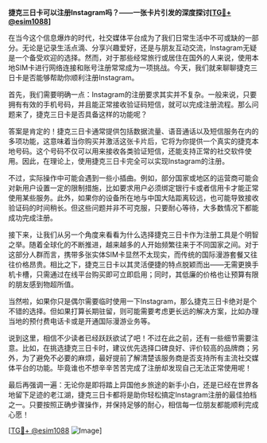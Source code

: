**捷克三日卡可以注册Instagram吗？——一张卡片引发的深度探讨[[TG💪+ @esim1088](https://t.me/s/esim1088)]**

在当今这个信息爆炸的时代，社交媒体平台成为了我们日常生活中不可或缺的一部分。无论是记录生活点滴、分享兴趣爱好，还是与朋友互动交流，Instagram无疑是一个备受欢迎的选择。然而，对于那些经常旅行或居住在国外的人来说，使用本地SIM卡进行网络连接和账号注册常常成为一项挑战。今天，我们就来聊聊捷克三日卡是否能够帮助你顺利注册Instagram。

首先，我们需要明确一点：Instagram的注册要求其实并不复杂。一般来说，只要拥有有效的手机号码，并且能正常接收验证码短信，就可以完成注册流程。那么问题来了，捷克三日卡是否具备这样的功能呢？

答案是肯定的！捷克三日卡通常提供包括数据流量、语音通话以及短信服务在内的多项功能，这意味着当你购买并激活这张卡片后，它将为你提供一个真实的捷克本地号码。这个号码不仅可以用来接收各类验证短信，还能支持正常的社交软件使用。因此，在理论上，使用捷克三日卡完全可以实现Instagram的注册。

不过，实际操作中可能会遇到一些小插曲。例如，部分国家或地区的运营商可能会对新用户设置一定的限制措施，比如要求用户必须绑定银行卡或者信用卡才能正常使用某些服务。此外，如果你的设备所在地与中国大陆距离较远，也可能导致接收验证码的时间稍长。但这些问题并非不可克服，只要耐心等待，大多数情况下都能成功完成注册。

接下来，让我们从另一个角度来看看为什么选择捷克三日卡作为注册工具是个明智之举。随着全球化的不断推进，越来越多的人开始频繁往来于不同国家之间。对于这部分人群而言，携带多张实体SIM卡显然不太现实，而传统的国际漫游套餐又往往价格昂贵。相比之下，捷克三日卡以其灵活便捷的特点脱颖而出——无需更换手机卡槽，只需通过在线平台购买即可立即启用；同时，其低廉的价格也让预算有限的朋友感到物超所值。

当然啦，如果你只是偶尔需要临时使用一下Instagram，那么捷克三日卡绝对是个不错的选择。但如果打算长期驻留，则可能需要考虑更长远的解决方案，比如办理当地的预付费电话卡或是开通国际漫游业务等。

说到这里，相信不少读者已经跃跃欲试了吧！不过在此之前，还有一些细节需要注意。比如，在挑选捷克三日卡时，建议优先选择口碑良好、评价较高的品牌商；另外，为了避免不必要的麻烦，最好提前了解清楚该服务商是否支持所有主流社交媒体平台的功能。毕竟谁也不想辛辛苦苦完成了注册却发现自己无法正常使用呢！

最后再强调一遍：无论你是即将踏上异国他乡旅途的新手小白，还是已经在世界各地留下足迹的老江湖，捷克三日卡都将是助你轻松搞定Instagram注册的最佳拍档之一。只要按照正确步骤操作，并保持足够的耐心，相信每一位朋友都能顺利完成心愿！

[[TG💪+ @esim1088](https://t.me/s/esim1088) ![Image](https://i.postimg.cc/4NQfJmqS/Snipaste-2025-05-13-00-14-12.png)]